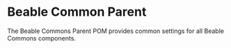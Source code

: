 # Beable Common Parent
The Beable Commons Parent POM provides common settings for all Beable Commons components.
